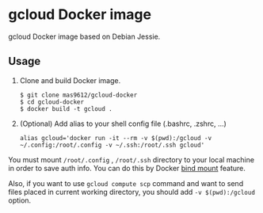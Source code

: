 # gcloud Docker image

gcloud Docker image based on Debian Jessie.

## Usage
1. Clone and build Docker image.
    ```shell
    $ git clone mas9612/gcloud-docker
    $ cd gcloud-docker
    $ docker build -t gcloud .
    ```
1. (Optional) Add alias to your shell config file (.bashrc, .zshrc, ...)
    ```shell
    alias gcloud='docker run -it --rm -v $(pwd):/gcloud -v ~/.config:/root/.config -v ~/.ssh:/root/.ssh gcloud'
    ```

You must mount `/root/.config` , `/root/.ssh` directory to your local machine in order to save auth info.
You can do this by Docker [bind mount](https://docs.docker.com/storage/bind-mounts/) feature.

Also, if you want to use `gcloud compute scp` command and want to send files placed in current working directory, you should add `-v $(pwd):/gcloud` option.
